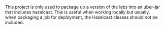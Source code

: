 This project is only used to package up a version of the labs into an uber-jar that includes hazelcast.  This is 
useful when working locally but usually, when packaging a job for deployment, the Hazelcast classes should not be 
included.